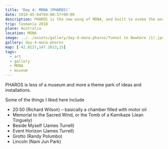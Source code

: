 ```yaml
---
title: 'Day 4: MONA (PHAROS)'
date: 2018-05-04T04:00:57+00:00
description: PHAROS is the new wing of MONA, and built to evoke the ancient lighthouse of Alexandria.
trip: Tasmania 2018
place: Australia
location: MONA
image: ../../assets/gallery/day-4-mona-pharos/Tunnel to Nowhere (1).jpeg
gallery: day-4-mona-pharos
map: [-42.8127,147.2613,15]
tags:
  - art
  - gallery
  - MONA
  - museum
---
```

PHAROS is less of a museum and more a theme park of ideas and installations.

Some of the things I liked here include

  * 20:50 (Richard Wilson) &#8211; basically a chamber filled with motor oil
  * Memorial to the Sacred Wind, or the Tomb of a Kamikaze (Jean Tinguely)
  * Beside Myself (James Turrell)
  * Event Horizon (James Turrell)
  * Grotto (Randy Polumbo)
  * Lincoln (Nam Jun Park)
